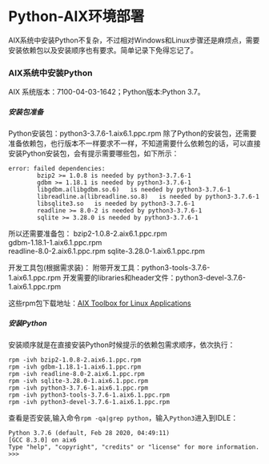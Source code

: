 # Python-AIX环境部署
AIX系统中安装Python不复杂，不过相对Windows和Linux步骤还是麻烦点，需要安装依赖包以及安装顺序也有要求。简单记录下免得忘记了。
### AIX系统中安装Python
AIX 系统版本：7100-04-03-1642；Python版本:Python 3.7。
##### 安装包准备
Python安装包：python3-3.7.6-1.aix6.1.ppc.rpm
除了Python的安装包，还需要准备依赖包，也行版本不一样要求不一样，不知道需要什么依赖包的话，可以直接安装Python安装包，会有提示需要哪些包，如下所示：
```shell
error: failed dependencies:
        bzip2 >= 1.0.8 is needed by python3-3.7.6-1
        gdbm >= 1.18.1 is needed by python3-3.7.6-1
        libgdbm.a(libgdbm.so.6)   is needed by python3-3.7.6-1
        libreadline.a(libreadline.so.8)   is needed by python3-3.7.6-1
        libsqlite3.so   is needed by python3-3.7.6-1
        readline >= 8.0-2 is needed by python3-3.7.6-1
        sqlite >= 3.28.0 is needed by python3-3.7.6-1
```
所以还需要准备包：
bzip2-1.0.8-2.aix6.1.ppc.rpm          
gdbm-1.18.1-1.aix6.1.ppc.rpm       
readline-8.0-2.aix6.1.ppc.rpm
sqlite-3.28.0-1.aix6.1.ppc.rpm 

开发工具包(根据需求装)：
附带开发工具：python3-tools-3.7.6-1.aix6.1.ppc.rpm
开发需要的libraries和header文件：python3-devel-3.7.6-1.aix6.1.ppc.rpm

这些rpm包下载地址：[AIX Toolbox for Linux Applications](https://www.ibm.com/support/pages/node/883796?mhsrc=ibmsearch_a&mhq=AIX%20Toolbox%20for%20Linux%C2%AE%20Applications)

##### 安装Python
安装顺序就是在直接安装Python时候提示的依赖包需求顺序，依次执行：
```shell
rpm -ivh bzip2-1.0.8-2.aix6.1.ppc.rpm          
rpm -ivh gdbm-1.18.1-1.aix6.1.ppc.rpm       
rpm -ivh readline-8.0-2.aix6.1.ppc.rpm
rpm -ivh sqlite-3.28.0-1.aix6.1.ppc.rpm
rpm -ivh python3-3.7.6-1.aix6.1.ppc.rpm
rpm -ivh python3-tools-3.7.6-1.aix6.1.ppc.rpm
rpm -ivh python3-devel-3.7.6-1.aix6.1.ppc.rpm
```
查看是否安装,输入命令`rpm -qa|grep python`，输入`Python3`进入到IDLE：
```shell
Python 3.7.6 (default, Feb 28 2020, 04:49:11) 
[GCC 8.3.0] on aix6
Type "help", "copyright", "credits" or "license" for more information.
>>> 
```
